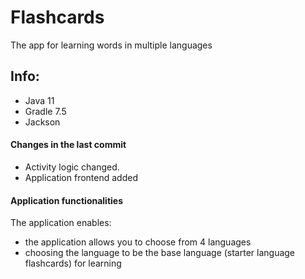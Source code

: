 # Flashcards
The app for learning words in multiple languages
## Info:
- Java 11
- Gradle 7.5
- Jackson
#### Changes in the last commit
- Activity logic changed.
- Application frontend added
#### Application functionalities
The application enables:
- the application allows you to choose from 4 languages
- choosing the language to be the base language (starter language flashcards) for learning
